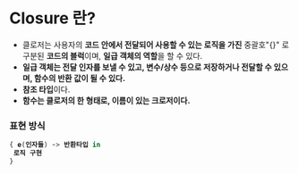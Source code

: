 # Closure 란?
- 클로저는 사용자의 <b>코드 안에서 전달되어 사용할 수 있는 로직을 가진</b> 중괄호"{}" 로 구분된 <b>코드의 블럭</b>이며, <b>일급 객체의 역할</b>을 할 수 있다.
- <b>일급 객체는 전달 인자를 보낼 수 있고, 변수/상수 등으로 저장하거나 전달할 수 있으며, 함수의 반환 값이 될 수 있다.</b>
- <b>참조 타입</b>이다.
- <b>함수는 클로저의 한 형태로, 이름이 있는 크로저이다.

### 표현 방식

```swift
{ e(인자들) -> 반환타입 in
 로직 구현
}
```